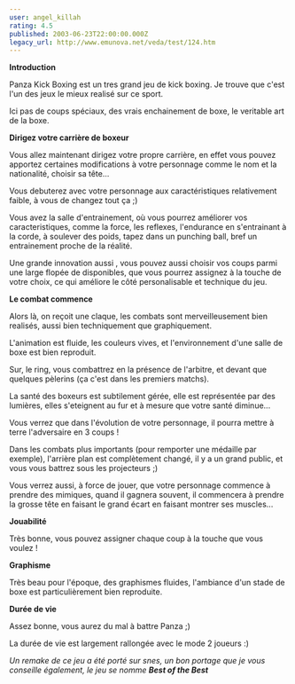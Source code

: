 ```yaml
---
user: angel_killah
rating: 4.5
published: 2003-06-23T22:00:00.000Z
legacy_url: http://www.emunova.net/veda/test/124.htm
---
```

**Introduction**  

  

Panza Kick Boxing est un tres grand jeu de kick boxing. Je trouve que c'est l'un des jeux le mieux realisé sur ce sport.  

Ici pas de coups spéciaux, des vrais enchainement de boxe, le veritable art de la boxe.  

  

**Dirigez votre carrière de boxeur**  

  

Vous allez maintenant dirigez votre propre carrière, en effet vous pouvez apportez certaines modifications à votre personnage comme le nom et la nationalité, choisir sa tête...  

  

Vous debuterez avec votre personnage aux caractéristiques relativement faible, à vous de changez tout ça ;)  

Vous avez la salle d'entrainement, où vous pourrez améliorer vos caracteristiques, comme la force, les reflexes, l'endurance en s'entrainant à la corde, à soulever des poids, tapez dans un punching ball, bref un entrainement proche de la réalité.  

  

Une grande innovation aussi , vous pouvez aussi choisir vos coups parmi une large flopée de disponibles, que vous pourrez assignez à la touche de votre choix, ce qui améliore le côté personalisable et technique du jeu.  

  

**Le combat commence**  

  

Alors là, on reçoit une claque, les combats sont merveilleusement bien realisés, aussi bien techniquement que graphiquement.  

L'animation est fluide, les couleurs vives, et l'environnement d'une salle de boxe est bien reproduit.  

Sur, le ring, vous combattrez en la présence de l'arbitre, et devant que quelques pèlerins (ça c'est dans les premiers matchs).  

La santé des boxeurs est subtilement gérée, elle est représentée par des lumières, elles s'eteignent au fur et à mesure que votre santé diminue...  

Vous verrez que dans l'évolution de votre personnage, il pourra mettre à terre l'adversaire en 3 coups !  

Dans les combats plus importants (pour remporter une médaille par exemple), l'arrière plan est complètement changé, il y a un grand public, et vous vous battrez sous les projecteurs ;)  

Vous verrez aussi, à force de jouer, que votre personnage commence à prendre des mimiques, quand il gagnera souvent, il commencera à prendre la grosse tête en faisant le grand écart en faisant montrer ses muscles...  

  

**Jouabilité**  

Très bonne, vous pouvez assigner chaque coup à la touche que vous voulez !  

**Graphisme**  

Très beau pour l'époque, des graphismes fluides, l'ambiance d'un stade de boxe est particulièrement bien reproduite.  

**Durée de vie**  

Assez bonne, vous aurez du mal à battre Panza ;)  

La durée de vie est largement rallongée avec le mode 2 joueurs :)  

  

_Un remake de ce jeu a été porté sur snes, un bon portage que je vous conseille également, le jeu se nomme **Best of the Best**_